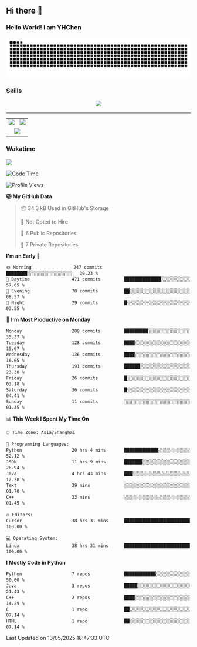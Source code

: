 
## Hi there 👋

<!--
**YHChen0511/YHChen0511** is a ✨ _special_ ✨ repository because its `README.md` (this file) appears on your GitHub profile.

Here are some ideas to get you started:

- 🔭 I’m currently working on ...
- 🌱 I’m currently learning ...
- 👯 I’m looking to collaborate on ...
- 🤔 I’m looking for help with ...
- 💬 Ask me about ...
- 📫 How to reach me: ...
- 😄 Pronouns: ...
- ⚡ Fun fact: ...
-->
### Hello World!  I am YHChen

![](https://raw.githubusercontent.com/YHChen0511/YHChen0511/refs/heads/output/github-contribution-grid-snake.svg)

### Skills

<p align="center">
  <a href="https://skillicons.dev">
    <img src="https://skillicons.dev/icons?i=python,cpp,java,c,pytorch,git,docker,latex,mysql,linux,vscode" />
  </a>
</p>

---
<div align="center">
  <table style="width:100%;">
    <tr>
      <!-- 第一个图片 -->
      <td align="center">
        <img height='200' src="https://github-readme-stats.vercel.app/api?username=YHChen0511&show_icons=true" />
      </td>
      <!-- 第二个图片 -->
      <td align="center">
        <img height='200' src="https://github-readme-stats.vercel.app/api/top-langs/?username=YHChen0511&layout=compact" />
      </td>
    </tr>
    <!-- 第三个图片 -->
    <tr>
      <td colspan="2" align="center">
        <img height="220" src="https://github-readme-activity-graph.vercel.app/graph?username=YHChen0511&theme=github-compact&hide_border=true&area=true" />
      </td>
    </tr>
  </table>
</div>

### Wakatime
<img align="center" src="https://github-readme-stats.vercel.app/api/wakatime?username=YHChen0511&theme=transparent&hide_border=true&layout=compact&langs_count=20&range=last_30_days" />

<!--START_SECTION:waka-->
![Code Time](http://img.shields.io/badge/Code%20Time-224%20hrs%2041%20mins-blue)

![Profile Views](http://img.shields.io/badge/Profile%20Views-0-blue)

**🐱 My GitHub Data** 

> 📦 34.3 kB Used in GitHub's Storage 
 > 
> 🚫 Not Opted to Hire
 > 
> 📜 6 Public Repositories 
 > 
> 🔑 7 Private Repositories 
 > 
**I'm an Early 🐤** 

```text
🌞 Morning                247 commits         ████████░░░░░░░░░░░░░░░░░   30.23 % 
🌆 Daytime                471 commits         ██████████████░░░░░░░░░░░   57.65 % 
🌃 Evening                70 commits          ██░░░░░░░░░░░░░░░░░░░░░░░   08.57 % 
🌙 Night                  29 commits          █░░░░░░░░░░░░░░░░░░░░░░░░   03.55 % 
```
📅 **I'm Most Productive on Monday** 

```text
Monday                   289 commits         █████████░░░░░░░░░░░░░░░░   35.37 % 
Tuesday                  128 commits         ████░░░░░░░░░░░░░░░░░░░░░   15.67 % 
Wednesday                136 commits         ████░░░░░░░░░░░░░░░░░░░░░   16.65 % 
Thursday                 191 commits         ██████░░░░░░░░░░░░░░░░░░░   23.38 % 
Friday                   26 commits          █░░░░░░░░░░░░░░░░░░░░░░░░   03.18 % 
Saturday                 36 commits          █░░░░░░░░░░░░░░░░░░░░░░░░   04.41 % 
Sunday                   11 commits          ░░░░░░░░░░░░░░░░░░░░░░░░░   01.35 % 
```


📊 **This Week I Spent My Time On** 

```text
🕑︎ Time Zone: Asia/Shanghai

💬 Programming Languages: 
Python                   20 hrs 4 mins       █████████████░░░░░░░░░░░░   52.12 % 
JSON                     11 hrs 9 mins       ███████░░░░░░░░░░░░░░░░░░   28.94 % 
Java                     4 hrs 43 mins       ███░░░░░░░░░░░░░░░░░░░░░░   12.28 % 
Text                     39 mins             ░░░░░░░░░░░░░░░░░░░░░░░░░   01.70 % 
C++                      33 mins             ░░░░░░░░░░░░░░░░░░░░░░░░░   01.45 % 

🔥 Editors: 
Cursor                   38 hrs 31 mins      █████████████████████████   100.00 % 

💻 Operating System: 
Linux                    38 hrs 31 mins      █████████████████████████   100.00 % 
```

**I Mostly Code in Python** 

```text
Python                   7 repos             ████████████░░░░░░░░░░░░░   50.00 % 
Java                     3 repos             █████░░░░░░░░░░░░░░░░░░░░   21.43 % 
C++                      2 repos             ████░░░░░░░░░░░░░░░░░░░░░   14.29 % 
C                        1 repo              ██░░░░░░░░░░░░░░░░░░░░░░░   07.14 % 
HTML                     1 repo              ██░░░░░░░░░░░░░░░░░░░░░░░   07.14 % 
```




 Last Updated on 13/05/2025 18:47:33 UTC
<!--END_SECTION:waka-->
